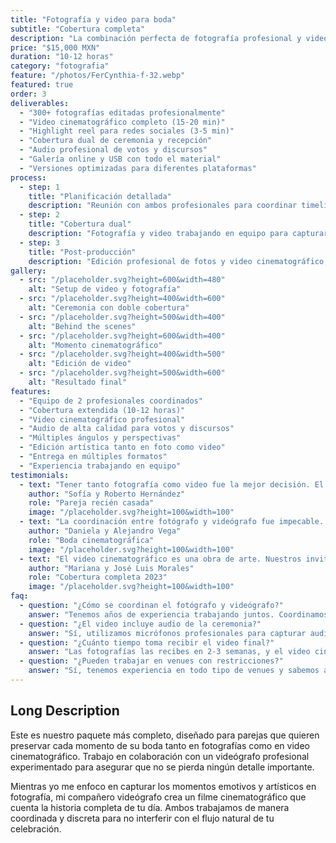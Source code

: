 ```yaml
---
title: "Fotografía y video para boda"
subtitle: "Cobertura completa"
description: "La combinación perfecta de fotografía profesional y videografía cinematográfica. Trabajamos en equipo con un videógrafo experto para capturar tu historia completa desde todos los ángulos."
price: "$15,000 MXN"
duration: "10-12 horas"
category: "fotografia"
feature: "/photos/FerCynthia-f-32.webp"
featured: true
order: 3
deliverables:
  - "300+ fotografías editadas profesionalmente"
  - "Video cinematográfico completo (15-20 min)"
  - "Highlight reel para redes sociales (3-5 min)"
  - "Cobertura dual de ceremonia y recepción"
  - "Audio profesional de votos y discursos"
  - "Galería online y USB con todo el material"
  - "Versiones optimizadas para diferentes plataformas"
process:
  - step: 1
    title: "Planificación detallada"
    description: "Reunión con ambos profesionales para coordinar timeline, shots importantes y logística del día."
  - step: 2
    title: "Cobertura dual"
    description: "Fotografía y video trabajando en equipo para capturar todos los momentos desde múltiples perspectivas."
  - step: 3
    title: "Post-producción"
    description: "Edición profesional de fotos y video cinematográfico, entregado en 3-4 semanas."
gallery:
  - src: "/placeholder.svg?height=600&width=480"
    alt: "Setup de video y fotografía"
  - src: "/placeholder.svg?height=400&width=600"
    alt: "Ceremonia con doble cobertura"
  - src: "/placeholder.svg?height=500&width=400"
    alt: "Behind the scenes"
  - src: "/placeholder.svg?height=600&width=400"
    alt: "Momento cinematográfico"
  - src: "/placeholder.svg?height=400&width=500"
    alt: "Edición de video"
  - src: "/placeholder.svg?height=500&width=600"
    alt: "Resultado final"
features:
  - "Equipo de 2 profesionales coordinados"
  - "Cobertura extendida (10-12 horas)"
  - "Video cinematográfico profesional"
  - "Audio de alta calidad para votos y discursos"
  - "Múltiples ángulos y perspectivas"
  - "Edición artística tanto en foto como video"
  - "Entrega en múltiples formatos"
  - "Experiencia trabajando en equipo"
testimonials:
  - text: "Tener tanto fotografía como video fue la mejor decisión. El equipo trabajó perfectamente coordinado y ahora tenemos recuerdos increíbles en ambos formatos. El video nos hace llorar cada vez que lo vemos."
    author: "Sofía y Roberto Hernández"
    role: "Pareja recién casada"
    image: "/placeholder.svg?height=100&width=100"
  - text: "La coordinación entre fotógrafo y videógrafo fue impecable. Nunca se estorbaron y capturaron todo desde ángulos únicos. Vale cada peso invertido."
    author: "Daniela y Alejandro Vega"
    role: "Boda cinematográfica"
    image: "/placeholder.svg?height=100&width=100"
  - text: "El video cinematográfico es una obra de arte. Nuestros invitados no pueden creer la calidad. Es como tener una película de nuestra boda."
    author: "Mariana y José Luis Morales"
    role: "Cobertura completa 2023"
    image: "/placeholder.svg?height=100&width=100"
faq:
  - question: "¿Cómo se coordinan el fotógrafo y videógrafo?"
    answer: "Tenemos años de experiencia trabajando juntos. Coordinamos previamente todos los momentos importantes y trabajamos de manera fluida sin estorbarnos mutuamente."
  - question: "¿El video incluye audio de la ceremonia?"
    answer: "Sí, utilizamos micrófonos profesionales para capturar audio claro de votos, discursos y momentos importantes de la ceremonia y recepción."
  - question: "¿Cuánto tiempo toma recibir el video final?"
    answer: "Las fotografías las recibes en 2-3 semanas, y el video cinematográfico completo en 3-4 semanas. El highlight reel suele estar listo en 1-2 semanas."
  - question: "¿Pueden trabajar en venues con restricciones?"
    answer: "Sí, tenemos experiencia en todo tipo de venues y sabemos adaptarnos a diferentes restricciones de espacio, iluminación o ruido."
---
```


## Long Description

Este es nuestro paquete más completo, diseñado para parejas que quieren preservar cada momento de su boda tanto en fotografías como en video cinematográfico. Trabajo en colaboración con un videógrafo profesional experimentado para asegurar que no se pierda ningún detalle importante.

Mientras yo me enfoco en capturar los momentos emotivos y artísticos en fotografía, mi compañero videógrafo crea un filme cinematográfico que cuenta la historia completa de tu día. Ambos trabajamos de manera coordinada y discreta para no interferir con el flujo natural de tu celebración.
